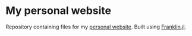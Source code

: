 # My personal website

Repository containing files for my [personal website](https://www.michaeltiemann.net/).
Built using [Franklin.jl](https://franklinjl.org/).
